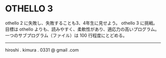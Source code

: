 # OTHELLO 3

othello 2 に失敗し、失敗することも3、4年生に見せよう。
othello 3 に挑戦。
目標は othello よりも、読みやすく、柔軟性があり、適応力の高いプログラム。
一つのサブプログラム（ファイル）は 100 行程度にとどめる。


---
hiroshi . kimura . 0331 @ gmail .com

